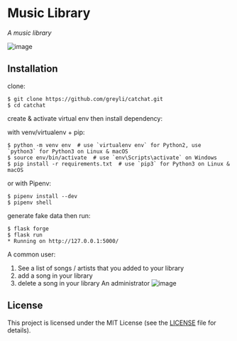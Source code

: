 # Music Library

*A music library*

![image](https://user-images.githubusercontent.com/14156164/93402918-ee6af500-f83a-11ea-83e2-79f512c905cc.png)



## Installation

clone:
```
$ git clone https://github.com/greyli/catchat.git
$ cd catchat
```
create & activate virtual env then install dependency:

with venv/virtualenv + pip:
```
$ python -m venv env  # use `virtualenv env` for Python2, use `python3` for Python3 on Linux & macOS
$ source env/bin/activate  # use `env\Scripts\activate` on Windows
$ pip install -r requirements.txt  # use `pip3` for Python3 on Linux & macOS
```
or with Pipenv:
```
$ pipenv install --dev
$ pipenv shell
```
generate fake data then run:
```
$ flask forge
$ flask run
* Running on http://127.0.0.1:5000/
```
A common user:
1. See a list of songs / artists that you added to your library
2. add a song in your library
3. delete a song in your library
An administrator
![image](https://user-images.githubusercontent.com/14156164/93403094-69cca680-f83b-11ea-8fe5-e629cec3358e.png)
## License

This project is licensed under the MIT License (see the
[LICENSE](LICENSE) file for details).
